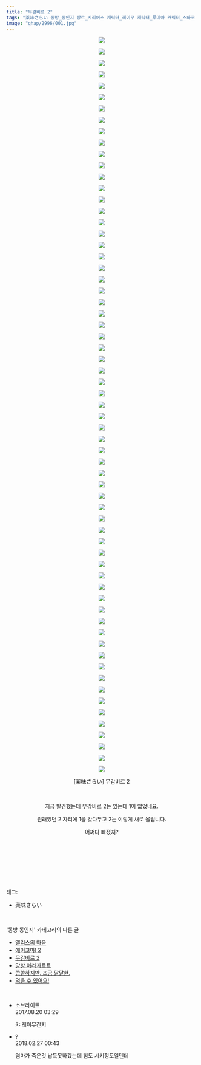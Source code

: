 ```yaml
---
title: "무감비르 2"
tags: "薬味さらい 동방_동인지 장르_시리어스 캐릭터_레이무 캐릭터_루미아 캐릭터_스와코 캐릭터_시키에이키 캐릭터_아큐 캐릭터_유카리 캐릭터_코마치"
image: "ghap/2996/001.jpg"
---
```

<div class="article">
<p style="text-align: center; clear: none; float: none;"><img src="{{ site.nasurl }}/ghap/2996/001.jpg"/></p>
<p style="text-align: center; clear: none; float: none;"><img src="{{ site.nasurl }}/ghap/2996/002.jpg"/></p>
<p style="text-align: center; clear: none; float: none;"><img src="{{ site.nasurl }}/ghap/2996/003.jpg"/></p>
<p style="text-align: center; clear: none; float: none;"><img src="{{ site.nasurl }}/ghap/2996/004.jpg"/></p>
<p style="text-align: center; clear: none; float: none;"><img src="{{ site.nasurl }}/ghap/2996/005.jpg"/></p>
<p style="text-align: center; clear: none; float: none;"><img src="{{ site.nasurl }}/ghap/2996/006.jpg"/></p>
<p style="text-align: center; clear: none; float: none;"><img src="{{ site.nasurl }}/ghap/2996/007.jpg"/></p>
<p style="text-align: center; clear: none; float: none;"><img src="{{ site.nasurl }}/ghap/2996/008.jpg"/></p>
<p style="text-align: center; clear: none; float: none;"><img src="{{ site.nasurl }}/ghap/2996/009.jpg"/></p>
<p style="text-align: center; clear: none; float: none;"><img src="{{ site.nasurl }}/ghap/2996/010.jpg"/></p>
<p style="text-align: center; clear: none; float: none;"><img src="{{ site.nasurl }}/ghap/2996/011.jpg"/></p>
<p style="text-align: center; clear: none; float: none;"><img src="{{ site.nasurl }}/ghap/2996/012.jpg"/></p>
<p style="text-align: center; clear: none; float: none;"><img src="{{ site.nasurl }}/ghap/2996/013.jpg"/></p>
<p style="text-align: center; clear: none; float: none;"><img src="{{ site.nasurl }}/ghap/2996/014.jpg"/></p>
<p style="text-align: center; clear: none; float: none;"><img src="{{ site.nasurl }}/ghap/2996/015.jpg"/></p>
<p style="text-align: center; clear: none; float: none;"><img src="{{ site.nasurl }}/ghap/2996/016.jpg"/></p>
<p style="text-align: center; clear: none; float: none;"><img src="{{ site.nasurl }}/ghap/2996/017.jpg"/></p>
<p style="text-align: center; clear: none; float: none;"><img src="{{ site.nasurl }}/ghap/2996/018.jpg"/></p>
<p style="text-align: center; clear: none; float: none;"><img src="{{ site.nasurl }}/ghap/2996/019.jpg"/></p>
<p style="text-align: center; clear: none; float: none;"><img src="{{ site.nasurl }}/ghap/2996/020.jpg"/></p>
<p style="text-align: center; clear: none; float: none;"><img src="{{ site.nasurl }}/ghap/2996/021.jpg"/></p>
<p style="text-align: center; clear: none; float: none;"><img src="{{ site.nasurl }}/ghap/2996/022.jpg"/></p>
<p style="text-align: center; clear: none; float: none;"><img src="{{ site.nasurl }}/ghap/2996/023.jpg"/></p>
<p style="text-align: center; clear: none; float: none;"><img src="{{ site.nasurl }}/ghap/2996/024.jpg"/></p>
<p style="text-align: center; clear: none; float: none;"><img src="{{ site.nasurl }}/ghap/2996/025.jpg"/></p>
<p style="text-align: center; clear: none; float: none;"><img src="{{ site.nasurl }}/ghap/2996/026.jpg"/></p>
<p style="text-align: center; clear: none; float: none;"><img src="{{ site.nasurl }}/ghap/2996/027.jpg"/></p>
<p style="text-align: center; clear: none; float: none;"><img src="{{ site.nasurl }}/ghap/2996/028.jpg"/></p>
<p style="text-align: center; clear: none; float: none;"><img src="{{ site.nasurl }}/ghap/2996/029.jpg"/></p>
<p style="text-align: center; clear: none; float: none;"><img src="{{ site.nasurl }}/ghap/2996/030.jpg"/></p>
<p style="text-align: center; clear: none; float: none;"><img src="{{ site.nasurl }}/ghap/2996/031.jpg"/></p>
<p style="text-align: center; clear: none; float: none;"><img src="{{ site.nasurl }}/ghap/2996/032.jpg"/></p>
<p style="text-align: center; clear: none; float: none;"><img src="{{ site.nasurl }}/ghap/2996/033.jpg"/></p>
<p style="text-align: center; clear: none; float: none;"><img src="{{ site.nasurl }}/ghap/2996/034.jpg"/></p>
<p style="text-align: center; clear: none; float: none;"><img src="{{ site.nasurl }}/ghap/2996/035.jpg"/></p>
<p style="text-align: center; clear: none; float: none;"><img src="{{ site.nasurl }}/ghap/2996/036.jpg"/></p>
<p style="text-align: center; clear: none; float: none;"><img src="{{ site.nasurl }}/ghap/2996/037.jpg"/></p>
<p style="text-align: center; clear: none; float: none;"><img src="{{ site.nasurl }}/ghap/2996/038.jpg"/></p>
<p style="text-align: center; clear: none; float: none;"><img src="{{ site.nasurl }}/ghap/2996/039.jpg"/></p>
<p style="text-align: center; clear: none; float: none;"><img src="{{ site.nasurl }}/ghap/2996/040.jpg"/></p>
<p style="text-align: center; clear: none; float: none;"><img src="{{ site.nasurl }}/ghap/2996/041.jpg"/></p>
<p style="text-align: center; clear: none; float: none;"><img src="{{ site.nasurl }}/ghap/2996/042.jpg"/></p>
<p style="text-align: center; clear: none; float: none;"><img src="{{ site.nasurl }}/ghap/2996/043.jpg"/></p>
<p style="text-align: center; clear: none; float: none;"><img src="{{ site.nasurl }}/ghap/2996/044.jpg"/></p>
<p style="text-align: center; clear: none; float: none;"><img src="{{ site.nasurl }}/ghap/2996/045.jpg"/></p>
<p style="text-align: center; clear: none; float: none;"><img src="{{ site.nasurl }}/ghap/2996/046.jpg"/></p>
<p style="text-align: center; clear: none; float: none;"><img src="{{ site.nasurl }}/ghap/2996/047.jpg"/></p>
<p style="text-align: center; clear: none; float: none;"><img src="{{ site.nasurl }}/ghap/2996/048.jpg"/></p>
<p style="text-align: center; clear: none; float: none;"><img src="{{ site.nasurl }}/ghap/2996/049.jpg"/></p>
<p style="text-align: center; clear: none; float: none;"><img src="{{ site.nasurl }}/ghap/2996/050.jpg"/></p>
<p style="text-align: center; clear: none; float: none;"><img src="{{ site.nasurl }}/ghap/2996/051.jpg"/></p>
<p style="text-align: center; clear: none; float: none;"><img src="{{ site.nasurl }}/ghap/2996/052.jpg"/></p>
<p style="text-align: center; clear: none; float: none;"><img src="{{ site.nasurl }}/ghap/2996/053.jpg"/></p>
<p style="text-align: center; clear: none; float: none;"><img src="{{ site.nasurl }}/ghap/2996/054.jpg"/></p>
<p style="text-align: center; clear: none; float: none;"><img src="{{ site.nasurl }}/ghap/2996/055.jpg"/></p>
<p style="text-align: center; clear: none; float: none;"><img src="{{ site.nasurl }}/ghap/2996/056.jpg"/></p>
<p style="text-align: center; clear: none; float: none;"><img src="{{ site.nasurl }}/ghap/2996/057.jpg"/></p>
<p style="text-align: center; clear: none; float: none;"><img src="{{ site.nasurl }}/ghap/2996/058.jpg"/></p>
<p style="text-align: center; clear: none; float: none;"><img src="{{ site.nasurl }}/ghap/2996/059.jpg"/></p>
<p style="text-align: center; clear: none; float: none;"><img src="{{ site.nasurl }}/ghap/2996/060.jpg"/></p>
<p style="text-align: center; clear: none; float: none;"><img src="{{ site.nasurl }}/ghap/2996/061.jpg"/></p>
<p style="text-align: center; clear: none; float: none;"><img src="{{ site.nasurl }}/ghap/2996/062.jpg"/></p>
<p style="text-align: center; clear: none; float: none;"><img src="{{ site.nasurl }}/ghap/2996/063.jpg"/></p>
<p style="text-align: center; clear: none; float: none;"><img src="{{ site.nasurl }}/ghap/2996/064.jpg"/></p>
<p style="text-align: center; clear: none; float: none;"><img src="{{ site.nasurl }}/ghap/2996/065.jpg"/></p>
<p style="text-align: center; clear: none; float: none;">[薬味さらい] 무감비르 2</p>
<p style="text-align: center; clear: none; float: none;"><br/></p>
<p style="text-align: center; clear: none; float: none;">지금 발견했는데 무감비르 2는 있는데 1이 없었네요.</p>
<p style="text-align: center; clear: none; float: none;">원래있던 2 자리에 1을 갖다두고 2는 이렇게 새로 올립니다.</p>
<p style="text-align: center; clear: none; float: none;">어쩌다 빠졌지?</p>
<p style="text-align: center; clear: none; float: none;"><br/></p>
<p style="text-align: center; clear: none; float: none;"><br/></p>
<p><br/></p>
</div><br/>
<div class="tagTrail">
<p>태그: </p>
<ul>
<li>薬味さらい</li>
</ul>
</div><br/>
<div class="another">
<p>'동방 동인지' 카테고리의 다른 글</p>
<ul>
<li><a href="/2016-12-25-ghap_2998">앨리스의 마음</a></li>
<li><a href="/2016-12-25-ghap_2997">에이코마! 2</a></li>
<li><a href="/2016-12-25-ghap_2996">무감비르 2</a></li>
<li><a href="/2016-12-25-ghap_2995">망향 아라카르트</a></li>
<li><a href="/2016-12-24-ghap_2993">씁쓸하지만, 조금 달달한.</a></li>
<li><a href="/2016-12-22-ghap_2986">먹을 수 있어요!</a></li>
</ul>
</div><br/>
<div class="cb_module cb_fluid">
<div class="cb_wrt cb_profile">
<div class="comment">
<ul>
<li class="cb_thumb_off" id="comment15063940">
<div class="cb_comment_area">
<div class="cb_info_area">
<div class="cb_section">
<span class="cb_nick_name">소브라이트</span>
</div>
<div class="cb_section">
<span class="cb_date">2017.08.20 03:29 </span>
</div>
</div>
<div class="cb_dsc_comment">
<p class="cb_dsc">
											캬 레이무간지
										</p>
</div>
</div></li>
<li class="cb_thumb_off" id="comment15207639">
<div class="cb_comment_area">
<div class="cb_info_area">
<div class="cb_section">
<span class="cb_nick_name">?</span>
</div>
<div class="cb_section">
<span class="cb_date">2018.02.27 00:43 </span>
</div>
</div>
<div class="cb_dsc_comment">
<p class="cb_dsc">
											염마가 죽은것 납득못하겠는데 힘도 시키정도일텐데 
										</p>
</div>
</div></li>
</ul>
</div>
</div><!-- commentList close -->
</div><br/>
